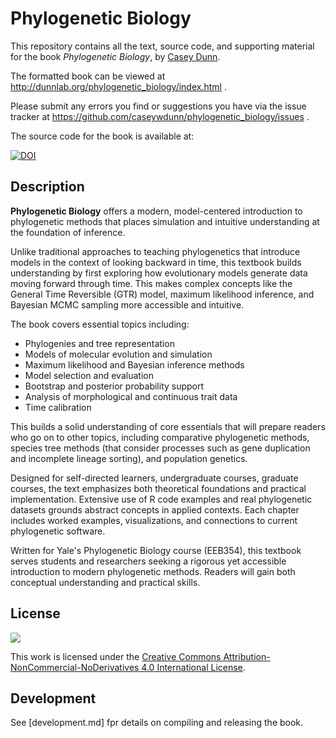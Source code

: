 # Phylogenetic Biology

This repository contains all the text, source code, and supporting material for the book *Phylogenetic Biology*, by [Casey Dunn](http://dunnlab.org/).

The formatted book can be viewed at http://dunnlab.org/phylogenetic_biology/index.html .

Please submit any errors you find or suggestions you have via the issue tracker at https://github.com/caseywdunn/phylogenetic_biology/issues .

The source code for the book is available at:

[![DOI](https://zenodo.org/badge/DOI/10.5281/zenodo.17267993.svg)](https://doi.org/10.5281/zenodo.17267993)

## Description

**Phylogenetic Biology** offers a modern, model-centered introduction to phylogenetic methods that places simulation and intuitive understanding at the foundation of inference. 

Unlike traditional approaches to teaching phylogenetics that introduce models in the context of looking backward in time, this textbook builds understanding by first exploring how evolutionary models generate data moving forward through time. This makes complex concepts like the General Time Reversible (GTR) model, maximum likelihood inference, and Bayesian MCMC sampling more accessible and intuitive.

The book covers essential topics including:

- Phylogenies and tree representation
- Models of molecular evolution and simulation
- Maximum likelihood and Bayesian inference methods
- Model selection and evaluation
- Bootstrap and posterior probability support
- Analysis of morphological and continuous trait data
- Time calibration

This builds a solid understanding of core essentials that will prepare readers who go on to other topics, including comparative phylogenetic methods, species tree methods (that consider processes such as gene duplication and incomplete lineage sorting), and population genetics.

Designed for self-directed learners, undergraduate courses, graduate courses, the text emphasizes both theoretical foundations and practical implementation. Extensive use of R code examples and real phylogenetic datasets grounds abstract concepts in applied contexts. Each chapter includes worked examples, visualizations, and connections to current phylogenetic software.

Written for Yale's Phylogenetic Biology course (EEB354), this textbook serves students and researchers seeking a rigorous yet accessible introduction to modern phylogenetic methods. Readers will gain both conceptual understanding and practical skills.


## License

![](https://i.creativecommons.org/l/by-nc-nd/4.0/88x31.png)

This work is licensed under the [Creative Commons Attribution-NonCommercial-NoDerivatives 4.0 International License]( http://creativecommons.org/licenses/by-nc-nd/4.0/).

## Development

See [development.md] fpr details on compiling and releasing the book.